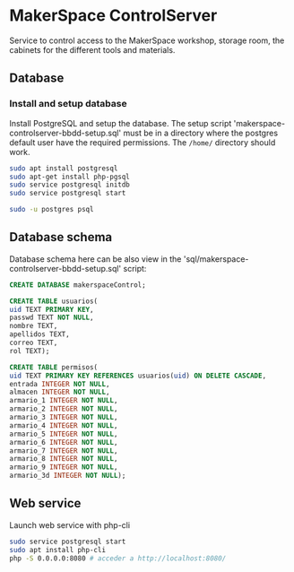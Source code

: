 # MakerSpace ControlServer

Service to control access to the MakerSpace workshop, storage room, the cabinets for the different tools and materials.


## Database

### Install and setup database

Install PostgreSQL and setup the database. The setup script 'makerspace-controlserver-bbdd-setup.sql' must be in a directory where the postgres default user have the required permissions. The `/home/` directory should work.
```sh
sudo apt install postgresql
sudo apt-get install php-pgsql
sudo service postgresql initdb
sudo service postgresql start

sudo -u postgres psql
```


## Database schema

Database schema here can be also view in the 'sql/makerspace-controlserver-bbdd-setup.sql' script:
```sql
CREATE DATABASE makerspaceControl;

CREATE TABLE usuarios(
uid TEXT PRIMARY KEY,
passwd TEXT NOT NULL,
nombre TEXT,
apellidos TEXT,
correo TEXT,
rol TEXT);

CREATE TABLE permisos(
uid TEXT PRIMARY KEY REFERENCES usuarios(uid) ON DELETE CASCADE,
entrada INTEGER NOT NULL,
almacen INTEGER NOT NULL,
armario_1 INTEGER NOT NULL,
armario_2 INTEGER NOT NULL,
armario_3 INTEGER NOT NULL,
armario_4 INTEGER NOT NULL,
armario_5 INTEGER NOT NULL,
armario_6 INTEGER NOT NULL,
armario_7 INTEGER NOT NULL,
armario_8 INTEGER NOT NULL,
armario_9 INTEGER NOT NULL,
armario_3d INTEGER NOT NULL);
```


## Web service

Launch web service with php-cli
```sh
sudo service postgresql start
sudo apt install php-cli
php -S 0.0.0.0:8080 # acceder a http://localhost:8080/
```